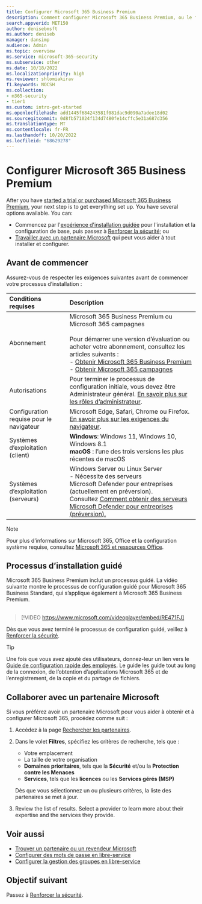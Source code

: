 ```yaml
---
title: Configurer Microsoft 365 Business Premium
description: Comment configurer Microsoft 365 Business Premium, ou le faire via un fournisseur de solutions.
search.appverid: MET150
author: denisebmsft
ms.author: deniseb
manager: dansimp
audience: Admin
ms.topic: overview
ms.service: microsoft-365-security
ms.subservice: other
ms.date: 10/18/2022
ms.localizationpriority: high
ms.reviewer: shlomiakirav
f1.keywords: NOCSH
ms.collection:
- m365-security
- tier1
ms.custom: intro-get-started
ms.openlocfilehash: add1445f684243581f081dac9d090a7adee18d02
ms.sourcegitcommit: 0d8fb571024f134d7480fe14cffc5e31a687d356
ms.translationtype: MT
ms.contentlocale: fr-FR
ms.lasthandoff: 10/20/2022
ms.locfileid: "68629278"
---
```

# <a name="set-up-microsoft-365-business-premium"></a>Configurer Microsoft 365 Business Premium

After you have [started a trial or purchased Microsoft 365 Business Premium](get-microsoft-365-business-premium.md), your next step is to get everything set up. You have several options available. You can:

- Commencez par l'[expérience d'installation guidée](m365bp-setup.md#guided-setup-process) pour l'installation et la configuration de base, puis passez à [Renforcer la sécurité](m365bp-security-overview.md); ou
- [Travailler avec un partenaire Microsoft](m365bp-setup.md#work-with-a-microsoft-partner) qui peut vous aider à tout installer et configurer.

## <a name="before-you-begin"></a>Avant de commencer

Assurez-vous de respecter les exigences suivantes avant de commencer votre processus d’installation :

| Conditions requises | Description |
|:---|:---|
| Abonnement | Microsoft 365 Business Premium ou Microsoft 365 campagnes <br/><br/> Pour démarrer une version d’évaluation ou acheter votre abonnement, consultez les articles suivants : <br/>- [Obtenir Microsoft 365 Business Premium](get-microsoft-365-business-premium.md)<br/>- [Obtenir Microsoft 365 campagnes](get-microsoft-365-campaigns.md) |
| Autorisations  | Pour terminer le processus de configuration initiale, vous devez être Administrateur général. [En savoir plus sur les rôles d’administrateur](../admin/add-users/about-admin-roles.md). |
| Configuration requise pour le navigateur | Microsoft Edge, Safari, Chrome ou Firefox. [En savoir plus sur les exigences du navigateur](https://www.microsoft.com/microsoft-365/microsoft-365-and-office-resources#coreui-heading-uyetipy).  |
| Systèmes d’exploitation (client) | **Windows**: Windows 11, Windows 10, Windows 8.1<br/>**macOS** : l’une des trois versions les plus récentes de macOS 
| Systèmes d’exploitation (serveurs) | Windows Server ou Linux Server <br/>- Nécessite des serveurs Microsoft Defender pour entreprises (actuellement en préversion).<br/>Consultez [Comment obtenir des serveurs Microsoft Defender pour entreprises (préversion).](../security/defender-business/get-defender-business-servers.md)  |

> [!NOTE]
> Pour plus d’informations sur Microsoft 365, Office et la configuration système requise, consultez [Microsoft 365 et ressources Office](https://www.microsoft.com/microsoft-365/microsoft-365-and-office-resources).

## <a name="guided-setup-process"></a>Processus d’installation guidé

Microsoft 365 Business Premium inclut un processus guidé. La vidéo suivante montre le processus de configuration guidé pour Microsoft 365 Business Standard, qui s’applique également à Microsoft 365 Business Premium. <br/><br/>

> [!VIDEO https://www.microsoft.com/videoplayer/embed/RE471FJ]

Dès que vous avez terminé le processus de configuration guidé, veillez à [Renforcer la sécurité](m365bp-security-overview.md).

> [!TIP]
> Une fois que vous avez ajouté des utilisateurs, donnez-leur un lien vers le [Guide de configuration rapide des employés](../admin/setup/employee-quick-setup.md). Le guide les guide tout au long de la connexion, de l’obtention d’applications Microsoft 365 et de l’enregistrement, de la copie et du partage de fichiers.


## <a name="work-with-a-microsoft-partner"></a>Collaborer avec un partenaire Microsoft

Si vous préférez avoir un partenaire Microsoft pour vous aider à obtenir et à configurer Microsoft 365, procédez comme suit :

1. Accédez à la page [Rechercher les partenaires](https://appsource.microsoft.com/marketplace/partner-dir).

2. Dans le volet **Filtres**, spécifiez les critères de recherche, tels que :

   - Votre emplacement
   - La taille de votre organisation
   - **Domaines prioritaires**, tels que la **Sécurité** et/ou la **Protection contre les Menaces** 
   - **Services**, tels que les **licences** ou les **Services gérés (MSP)**

   Dès que vous sélectionnez un ou plusieurs critères, la liste des partenaires se met à jour.

3. Review the list of results. Select a provider to learn more about their expertise and the services they provide.

## <a name="see-also"></a>Voir aussi

- [Trouver un partenaire ou un revendeur Microsoft](../admin/manage/find-your-partner-or-reseller.md)
- [Configurer des mots de passe en libre-service](../admin/add-users/let-users-reset-passwords.md)
- [Configurer la gestion des groupes en libre-service](/azure/active-directory/enterprise-users/groups-self-service-management)

## <a name="next-objective"></a>Objectif suivant

Passez à [Renforcer la sécurité](m365bp-security-overview.md).
